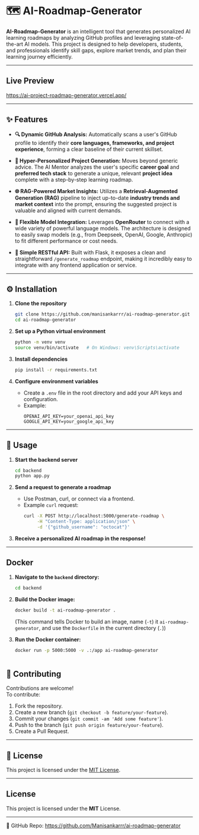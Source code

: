 # 🗺️ AI-Roadmap-Generator

**AI-Roadmap-Generator** is an intelligent tool that generates personalized AI learning roadmaps by analyzing GitHub profiles and leveraging state-of-the-art AI models. This project is designed to help developers, students, and professionals identify skill gaps, explore market trends, and plan their learning journey efficiently.

---
## Live Preview
https://ai-project-roadmap-generator.vercel.app/

---
## ✨ Features

* **🔍 Dynamic GitHub Analysis:** Automatically scans a user's GitHub profile to identify their **core languages, frameworks, and project experience**, forming a clear baseline of their current skillset.

* **🧠 Hyper-Personalized Project Generation:** Moves beyond generic advice. The AI Mentor analyzes the user's specific **career goal** and **preferred tech stack** to generate a unique, relevant **project idea** complete with a step-by-step learning roadmap.

* **🌐 RAG-Powered Market Insights:** Utilizes a **Retrieval-Augmented Generation (RAG)** pipeline to inject up-to-date **industry trends and market context** into the prompt, ensuring the suggested project is valuable and aligned with current demands.

* **🤖 Flexible Model Integration:** Leverages **OpenRouter** to connect with a wide variety of powerful language models. The architecture is designed to easily swap models (e.g., from Deepseek, OpenAI, Google, Anthropic) to fit different performance or cost needs.

* **🚀 Simple RESTful API:** Built with Flask, it exposes a clean and straightforward `/generate_roadmap` endpoint, making it incredibly easy to integrate with any frontend application or service.
---

## ⚙️ Installation

1. **Clone the repository**
   ```bash
   git clone https://github.com/manisankarrr/ai-roadmap-generator.git
   cd ai-roadmap-generator
   ```

2. **Set up a Python virtual environment**
   ```bash
   python -m venv venv
   source venv/bin/activate   # On Windows: venv\Scripts\activate
   ```

3. **Install dependencies**
   ```bash
   pip install -r requirements.txt
   ```

4. **Configure environment variables**

   - Create a `.env` file in the root directory and add your API keys and configuration.  
   - Example:
     ```
     OPENAI_API_KEY=your_openai_api_key
     GOOGLE_API_KEY=your_google_api_key
     ```

---

## 🚦 Usage

1. **Start the backend server**

   ```bash
   cd backend
   python app.py
   ```

2. **Send a request to generate a roadmap**

   - Use Postman, curl, or connect via a frontend.
   - Example `curl` request:
     ```bash
     curl -X POST http://localhost:5000/generate-roadmap \
          -H "Content-Type: application/json" \
          -d '{"github_username": "octocat"}'
     ```

3. **Receive a personalized AI roadmap in the response!**

---
## Docker

1.  **Navigate to the `backend` directory:**
    ```bash
    cd backend
    ```

2.  **Build the Docker image:**
    ```bash
    docker build -t ai-roadmap-generator .
    ```
    (This command tells Docker to build an image, name (`-t`) it `ai-roadmap-generator`, and use the `Dockerfile` in the current directory (`.`))

3.  **Run the Docker container:**
    ```bash
    docker run -p 5000:5000 -v .:/app ai-roadmap-generator
    


## 🤝 Contributing

Contributions are welcome!  
To contribute:

1. Fork the repository.
2. Create a new branch (`git checkout -b feature/your-feature`).
3. Commit your changes (`git commit -am 'Add some feature'`).
4. Push to the branch (`git push origin feature/your-feature`).
5. Create a Pull Request.

---

## 📄 License

This project is licensed under the [MIT License](LICENSE).

---

## License
This project is licensed under the **MIT** License.

---
🔗 GitHub Repo: https://github.com/Manisankarrr/ai-roadmap-generator